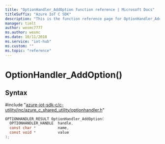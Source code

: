 ```yaml
---                             
title: "OptionHandler_AddOption function reference | Microsoft Docs" 
titleSuffix: "Azure IoT C SDK"            
description: "This is the function reference page for OptionHandler_AddOption() in the Azure IoT C SDK. This SDK is used with Azure IoT Hub and Azure IoT Hub Device Provisioning Service"            
manager: timlt                 
author: wesmc7777              
ms.author: wesmc               
ms.date: 10/11/2018                    
ms.service: "iot-hub"             
ms.custom: ""                
ms.topic: "reference"        
---                            
```


# OptionHandler_AddOption()

## Syntax

\#include "[azure-iot-sdk-c/c-utility/inc/azure_c_shared_utility/optionhandler.h](../optionhandler-h.md)"  
```C
OPTIONHANDLER_RESULT OptionHandler_AddOption(
  OPTIONHANDLER_HANDLE  handle,
  const char *          name,
  const void *          value
);
```

